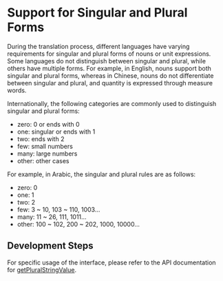 # Support for Singular and Plural Forms

During the translation process, different languages have varying requirements for singular and plural forms of nouns or unit expressions. Some languages do not distinguish between singular and plural, while others have multiple forms. For example, in English, nouns support both singular and plural forms, whereas in Chinese, nouns do not differentiate between singular and plural, and quantity is expressed through measure words.

Internationally, the following categories are commonly used to distinguish singular and plural forms:

- zero: 0 or ends with 0  
- one: singular or ends with 1  
- two: ends with 2  
- few: small numbers  
- many: large numbers  
- other: other cases  

For example, in Arabic, the singular and plural rules are as follows:

- zero: 0  
- one: 1  
- two: 2  
- few: 3 ~ 10, 103 ~ 110, 1003...  
- many: 11 ~ 26, 111, 1011...  
- other: 100 ~ 102, 200 ~ 202, 1000, 10000...  

## Development Steps  

For specific usage of the interface, please refer to the API documentation for [getPluralStringValue](../../../API_Reference/source_en/apis/LocalizationKit/cj-apis-resource_manager.md#func-getpluralstringvalueappresource-int64).